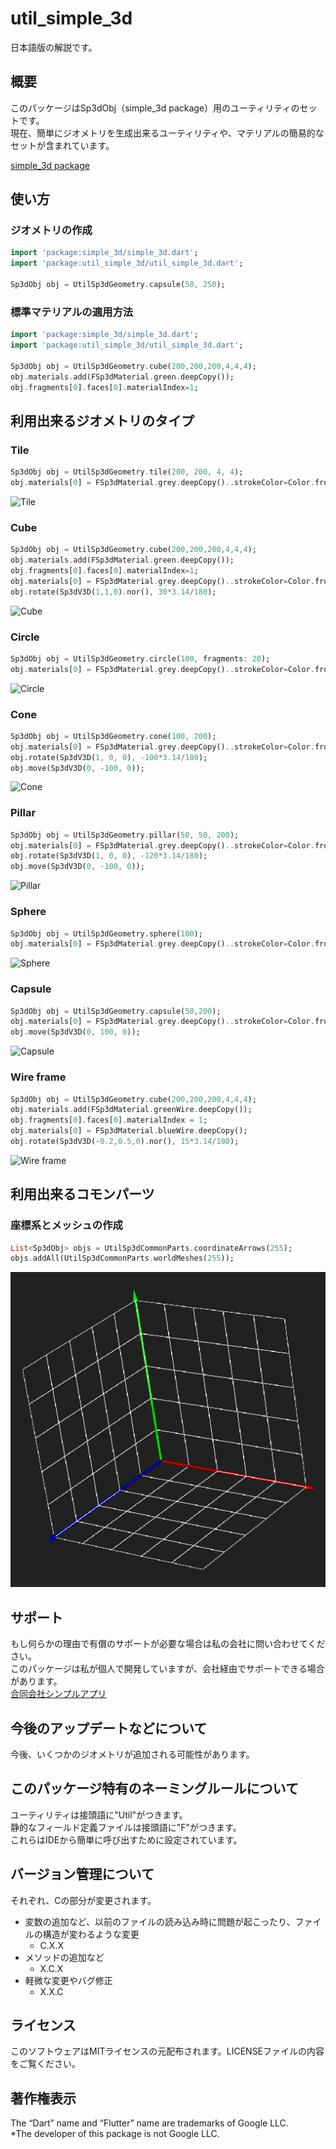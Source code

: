 # util_simple_3d

日本語版の解説です。

## 概要
このパッケージはSp3dObj（simple_3d package）用のユーティリティのセットです。  
現在、簡単にジオメトリを生成出来るユーティリティや、マテリアルの簡易的なセットが含まれています。

[simple_3d package](https://pub.dev/packages/simple_3d)

## 使い方
### ジオメトリの作成
```dart
import 'package:simple_3d/simple_3d.dart';
import 'package:util_simple_3d/util_simple_3d.dart';

Sp3dObj obj = UtilSp3dGeometry.capsule(50, 250);
```

### 標準マテリアルの適用方法
```dart
import 'package:simple_3d/simple_3d.dart';
import 'package:util_simple_3d/util_simple_3d.dart';

Sp3dObj obj = UtilSp3dGeometry.cube(200,200,200,4,4,4);
obj.materials.add(FSp3dMaterial.green.deepCopy());
obj.fragments[0].faces[0].materialIndex=1;
```

## 利用出来るジオメトリのタイプ
### Tile
```dart
Sp3dObj obj = UtilSp3dGeometry.tile(200, 200, 4, 4);
obj.materials[0] = FSp3dMaterial.grey.deepCopy()..strokeColor=Color.fromARGB(255, 0, 255, 0);
```
![Tile](https://raw.githubusercontent.com/MasahideMori1111/simple_3d_images/main/Util_Sp3dGeometry/tile_sample1.png)
### Cube
```dart
Sp3dObj obj = UtilSp3dGeometry.cube(200,200,200,4,4,4);
obj.materials.add(FSp3dMaterial.green.deepCopy());
obj.fragments[0].faces[0].materialIndex=1;
obj.materials[0] = FSp3dMaterial.grey.deepCopy()..strokeColor=Color.fromARGB(255, 0, 0, 255);
obj.rotate(Sp3dV3D(1,1,0).nor(), 30*3.14/180);
```
![Cube](https://raw.githubusercontent.com/MasahideMori1111/simple_3d_images/main/Util_Sp3dGeometry/cube_sample1.png)
### Circle
```dart
Sp3dObj obj = UtilSp3dGeometry.circle(100, fragments: 20);
obj.materials[0] = FSp3dMaterial.grey.deepCopy()..strokeColor=Color.fromARGB(255, 0, 255, 0);
```
![Circle](https://raw.githubusercontent.com/MasahideMori1111/simple_3d_images/main/Util_Sp3dGeometry/circle_sample1.png)
### Cone
```dart
Sp3dObj obj = UtilSp3dGeometry.cone(100, 200);
obj.materials[0] = FSp3dMaterial.grey.deepCopy()..strokeColor=Color.fromARGB(255, 0, 255, 0);
obj.rotate(Sp3dV3D(1, 0, 0), -100*3.14/180);
obj.move(Sp3dV3D(0, -100, 0));
```
![Cone](https://raw.githubusercontent.com/MasahideMori1111/simple_3d_images/main/Util_Sp3dGeometry/cone_sample1.png)
### Pillar
```dart
Sp3dObj obj = UtilSp3dGeometry.pillar(50, 50, 200);
obj.materials[0] = FSp3dMaterial.grey.deepCopy()..strokeColor=Color.fromARGB(255, 0, 255, 0);
obj.rotate(Sp3dV3D(1, 0, 0), -120*3.14/180);
obj.move(Sp3dV3D(0, -100, 0));
```
![Pillar](https://raw.githubusercontent.com/MasahideMori1111/simple_3d_images/main/Util_Sp3dGeometry/pillar_sample1.png)
### Sphere
```dart
Sp3dObj obj = UtilSp3dGeometry.sphere(100);
obj.materials[0] = FSp3dMaterial.grey.deepCopy()..strokeColor=Color.fromARGB(255, 0, 255, 0);
```
![Sphere](https://raw.githubusercontent.com/MasahideMori1111/simple_3d_images/main/Util_Sp3dGeometry/sphere_sample1.png)
### Capsule
```dart
Sp3dObj obj = UtilSp3dGeometry.capsule(50,200);
obj.materials[0] = FSp3dMaterial.grey.deepCopy()..strokeColor=Color.fromARGB(255, 0, 255, 0);
obj.move(Sp3dV3D(0, 100, 0));
```
![Capsule](https://raw.githubusercontent.com/MasahideMori1111/simple_3d_images/main/Util_Sp3dGeometry/capsule_sample1.png)
### Wire frame
```dart
Sp3dObj obj = UtilSp3dGeometry.cube(200,200,200,4,4,4);
obj.materials.add(FSp3dMaterial.greenWire.deepCopy());
obj.fragments[0].faces[0].materialIndex = 1;
obj.materials[0] = FSp3dMaterial.blueWire.deepCopy();
obj.rotate(Sp3dV3D(-0.2,0.5,0).nor(), 15*3.14/180);
```
![Wire frame](https://raw.githubusercontent.com/MasahideMori1111/simple_3d_images/main/Util_Sp3dGeometry/wire_frame_sample1.png)

## 利用出来るコモンパーツ
### 座標系とメッシュの作成
```dart
List<Sp3dObj> objs = UtilSp3dCommonParts.coordinateArrows(255);
objs.addAll(UtilSp3dCommonParts.worldMeshes(255));
```
![Coordinate arrows and world meshes](https://raw.githubusercontent.com/MasahideMori-SimpleAppli/simple_3d_images/main/UtilSp3dCommonParts/coordinateArrows_and_worldMeshes.png)

## サポート
もし何らかの理由で有償のサポートが必要な場合は私の会社に問い合わせてください。  
このパッケージは私が個人で開発していますが、会社経由でサポートできる場合があります。  
[合同会社シンプルアプリ](https://simpleappli.com/index.html)  

## 今後のアップデートなどについて
今後、いくつかのジオメトリが追加される可能性があります。

## このパッケージ特有のネーミングルールについて
ユーティリティは接頭語に"Util"がつきます。  
静的なフィールド定義ファイルは接頭語に"F"がつきます。  
これらはIDEから簡単に呼び出すために設定されています。

## バージョン管理について
それぞれ、Cの部分が変更されます。
- 変数の追加など、以前のファイルの読み込み時に問題が起こったり、ファイルの構造が変わるような変更
    - C.X.X
- メソッドの追加など
    - X.C.X
- 軽微な変更やバグ修正
    - X.X.C

## ライセンス
このソフトウェアはMITライセンスの元配布されます。LICENSEファイルの内容をご覧ください。

## 著作権表示
The “Dart” name and “Flutter” name are trademarks of Google LLC.  
*The developer of this package is not Google LLC.